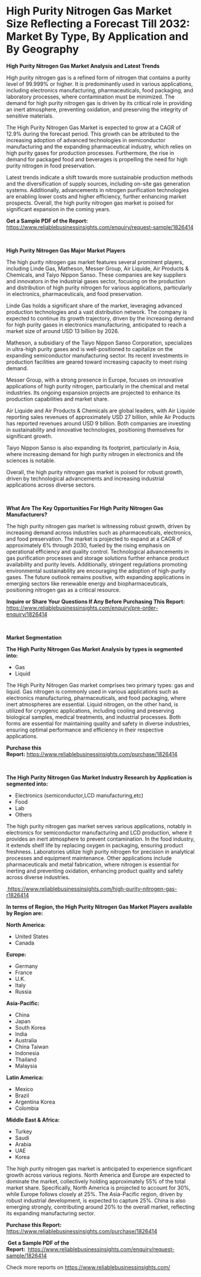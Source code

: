 <p><h1>High Purity Nitrogen Gas Market Size Reflecting a Forecast Till 2032: Market By Type, By Application and By Geography</h1></p><p><strong>High Purity Nitrogen Gas Market Analysis and Latest Trends</strong></p>
<p><p>High purity nitrogen gas is a refined form of nitrogen that contains a purity level of 99.999% or higher. It is predominantly used in various applications, including electronics manufacturing, pharmaceuticals, food packaging, and laboratory processes, where contamination must be minimized. The demand for high purity nitrogen gas is driven by its critical role in providing an inert atmosphere, preventing oxidation, and preserving the integrity of sensitive materials.</p><p>The High Purity Nitrogen Gas Market is expected to grow at a CAGR of 12.9% during the forecast period. This growth can be attributed to the increasing adoption of advanced technologies in semiconductor manufacturing and the expanding pharmaceutical industry, which relies on high purity gases for production processes. Furthermore, the rise in demand for packaged food and beverages is propelling the need for high purity nitrogen in food preservation.</p><p>Latest trends indicate a shift towards more sustainable production methods and the diversification of supply sources, including on-site gas generation systems. Additionally, advancements in nitrogen purification technologies are enabling lower costs and higher efficiency, further enhancing market prospects. Overall, the high purity nitrogen gas market is poised for significant expansion in the coming years.</p></p>
<p><strong>Get a Sample PDF of the Report:&nbsp;</strong> <a href="https://www.reliablebusinessinsights.com/enquiry/request-sample/1826414?utm_campaign=3113&utm_medium=2&utm_source=Github&utm_content=ia&utm_term=01042025&utm_id=high-purity-nitrogen-gas">https://www.reliablebusinessinsights.com/enquiry/request-sample/1826414</a></p>
<p>&nbsp;</p>
<p><strong>High Purity Nitrogen Gas Major Market Players</strong></p>
<p><p>The high purity nitrogen gas market features several prominent players, including Linde Gas, Matheson, Messer Group, Air Liquide, Air Products & Chemicals, and Taiyo Nippon Sanso. These companies are key suppliers and innovators in the industrial gases sector, focusing on the production and distribution of high purity nitrogen for various applications, particularly in electronics, pharmaceuticals, and food preservation.</p><p>Linde Gas holds a significant share of the market, leveraging advanced production technologies and a vast distribution network. The company is expected to continue its growth trajectory, driven by the increasing demand for high purity gases in electronics manufacturing, anticipated to reach a market size of around USD 13 billion by 2026.</p><p>Matheson, a subsidiary of the Taiyo Nippon Sanso Corporation, specializes in ultra-high purity gases and is well-positioned to capitalize on the expanding semiconductor manufacturing sector. Its recent investments in production facilities are geared toward increasing capacity to meet rising demand.</p><p>Messer Group, with a strong presence in Europe, focuses on innovative applications of high purity nitrogen, particularly in the chemical and metal industries. Its ongoing expansion projects are projected to enhance its production capabilities and market share.</p><p>Air Liquide and Air Products & Chemicals are global leaders, with Air Liquide reporting sales revenues of approximately USD 27 billion, while Air Products has reported revenues around USD 9 billion. Both companies are investing in sustainability and innovative technologies, positioning themselves for significant growth.</p><p>Taiyo Nippon Sanso is also expanding its footprint, particularly in Asia, where increasing demand for high purity nitrogen in electronics and life sciences is notable.</p><p>Overall, the high purity nitrogen gas market is poised for robust growth, driven by technological advancements and increasing industrial applications across diverse sectors.</p></p>
<p>&nbsp;</p>
<p><strong>What Are The Key Opportunities For High Purity Nitrogen Gas Manufacturers?</strong></p>
<p><p>The high purity nitrogen gas market is witnessing robust growth, driven by increasing demand across industries such as pharmaceuticals, electronics, and food preservation. The market is projected to expand at a CAGR of approximately 6% through 2030, fueled by the rising emphasis on operational efficiency and quality control. Technological advancements in gas purification processes and storage solutions further enhance product availability and purity levels. Additionally, stringent regulations promoting environmental sustainability are encouraging the adoption of high-purity gases. The future outlook remains positive, with expanding applications in emerging sectors like renewable energy and biopharmaceuticals, positioning nitrogen gas as a critical resource.</p></p>
<p><strong>Inquire or Share Your Questions If Any Before Purchasing This Report:</strong> <a href="https://www.reliablebusinessinsights.com/enquiry/pre-order-enquiry/1826414?utm_campaign=3113&utm_medium=2&utm_source=Github&utm_content=ia&utm_term=01042025&utm_id=high-purity-nitrogen-gas">https://www.reliablebusinessinsights.com/enquiry/pre-order-enquiry/1826414</a></p>
<p>&nbsp;</p>
<p><strong>Market Segmentation</strong></p>
<p><strong>The High Purity Nitrogen Gas Market Analysis by types is segmented into:</strong></p>
<p><ul><li>Gas</li><li>Liquid</li></ul></p>
<p><p>The High Purity Nitrogen Gas market comprises two primary types: gas and liquid. Gas nitrogen is commonly used in various applications such as electronics manufacturing, pharmaceuticals, and food packaging, where inert atmospheres are essential. Liquid nitrogen, on the other hand, is utilized for cryogenic applications, including cooling and preserving biological samples, medical treatments, and industrial processes. Both forms are essential for maintaining quality and safety in diverse industries, ensuring optimal performance and efficiency in their respective applications.</p></p>
<p><strong>Purchase this Report:&nbsp;</strong><a href="https://www.reliablebusinessinsights.com/purchase/1826414?utm_campaign=3113&utm_medium=2&utm_source=Github&utm_content=ia&utm_term=01042025&utm_id=high-purity-nitrogen-gas">https://www.reliablebusinessinsights.com/purchase/1826414</a></p>
<p>&nbsp;</p>
<p><strong>The High Purity Nitrogen Gas Market Industry Research by Application is segmented into:</strong></p>
<p><ul><li>Electronics (semiconductor,LCD manufacturing,etc)</li><li>Food</li><li>Lab</li><li>Others</li></ul></p>
<p><p>The high purity nitrogen gas market serves various applications, notably in electronics for semiconductor manufacturing and LCD production, where it provides an inert atmosphere to prevent contamination. In the food industry, it extends shelf life by replacing oxygen in packaging, ensuring product freshness. Laboratories utilize high purity nitrogen for precision in analytical processes and equipment maintenance. Other applications include pharmaceuticals and metal fabrication, where nitrogen is essential for inerting and preventing oxidation, enhancing product quality and safety across diverse industries.</p></p>
<p><a href="https://www.reliablebusinessinsights.com/high-purity-nitrogen-gas-r1826414?utm_campaign=3113&utm_medium=2&utm_source=Github&utm_content=ia&utm_term=01042025&utm_id=high-purity-nitrogen-gas">&nbsp;https://www.reliablebusinessinsights.com/high-purity-nitrogen-gas-r1826414</a></p>
<p><strong>In terms of Region, the High Purity Nitrogen Gas Market Players available by Region are:</strong></p>
<p>
    <p> <strong> North America: </strong>
        <ul>
            <li>United States</li>
            <li>Canada</li>
        </ul>
        </p> 
    <p> <strong> Europe: </strong>
        <ul>
            <li>Germany</li>
            <li>France</li>
            <li>U.K.</li>
            <li>Italy</li>
            <li>Russia</li>
        </ul>
        </p> 
    <p> <strong> Asia-Pacific: </strong>
        <ul>
            <li>China</li>
            <li>Japan</li>
            <li>South Korea</li>
            <li>India</li>
            <li>Australia</li>
            <li>China Taiwan</li>
            <li>Indonesia</li>
            <li>Thailand</li>
            <li>Malaysia</li>
        </ul>
        </p> 
    <p> <strong> Latin America: </strong>
        <ul>
            <li>Mexico</li>
            <li>Brazil</li>
            <li>Argentina Korea</li>
            <li>Colombia</li>
        </ul>
        </p> 
    <p> <strong> Middle East & Africa: </strong>
        <ul>
            <li>Turkey</li>
            <li>Saudi</li>
            <li>Arabia</li>
            <li>UAE</li>
            <li>Korea</li>
        </ul>
    </p>
    </p>
<p><p>The high purity nitrogen gas market is anticipated to experience significant growth across various regions. North America and Europe are expected to dominate the market, collectively holding approximately 55% of the total market share. Specifically, North America is projected to account for 30%, while Europe follows closely at 25%. The Asia-Pacific region, driven by robust industrial development, is expected to capture 25%. China is also emerging strongly, contributing around 20% to the overall market, reflecting its expanding manufacturing sector.</p></p>
<p><strong>Purchase this Report: </strong><a href="https://www.reliablebusinessinsights.com/purchase/1826414?utm_campaign=3113&utm_medium=2&utm_source=Github&utm_content=ia&utm_term=01042025&utm_id=high-purity-nitrogen-gas">https://www.reliablebusinessinsights.com/purchase/1826414</a></p>
<p>&nbsp;<strong>Get a Sample PDF of the Report:&nbsp;&nbsp;</strong><a href="https://www.reliablebusinessinsights.com/enquiry/request-sample/1826414?utm_campaign=3113&utm_medium=2&utm_source=Github&utm_content=ia&utm_term=01042025&utm_id=high-purity-nitrogen-gas">https://www.reliablebusinessinsights.com/enquiry/request-sample/1826414</a></p>
<p><strong></strong></p>
<p>Check more reports on <a href="https://www.reliablebusinessinsights.com/?utm_campaign=3113&utm_medium=2&utm_source=Github&utm_content=ia&utm_term=01042025&utm_id=high-purity-nitrogen-gas">https://www.reliablebusinessinsights.com/</a></p>